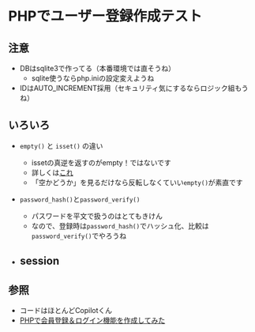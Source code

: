 # PHPでユーザー登録作成テスト
## 注意
- DBはsqlite3で作ってる（本番環境では直そうね）
    - sqlite使うならphp.iniの設定変えようね
- IDはAUTO_INCREMENT採用（セキュリティ気にするならロジック組もうね）

## いろいろ
- `empty()` と `isset()` の違い
    - issetの真逆を返すのがempty！ではないです
    - 詳しくは[これ](https://qiita.com/shinichi-takii/items/00aed26f96cf6bb3fe62)
    - 「空かどうか」を見るだけなら反転しなくていい`empty()`が素直です

- `password_hash()`と`password_verify()`
    - パスワードを平文で扱うのはとてもきけん
    - なので、登録時は`password_hash()`でハッシュ化、比較は`password_verify()`でやろうね

- session
    - 

## 参照
- コードはほとんどCopilotくん
- [PHPで会員登録＆ログイン機能を作成してみた](https://wagtechblog.com/programing/php-register-login.html)

